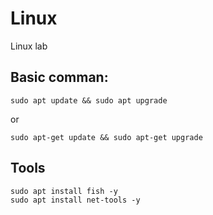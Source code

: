 # Linux
Linux lab
## Basic comman:
    sudo apt update && sudo apt upgrade
or

    sudo apt-get update && sudo apt-get upgrade

## Tools
    sudo apt install fish -y
    sudo apt install net-tools -y
